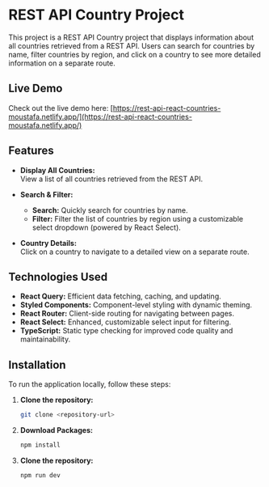 # REST API Country Project

This project is a REST API Country project that displays information about all countries retrieved from a REST API. Users can search for countries by name, filter countries by region, and click on a country to see more detailed information on a separate route.

## Live Demo

Check out the live demo here: [https://rest-api-react-countries-moustafa.netlify.app/](https://rest-api-react-countries-moustafa.netlify.app/)

## Features

- **Display All Countries:**  
  View a list of all countries retrieved from the REST API.
- **Search & Filter:**

  - **Search:** Quickly search for countries by name.
  - **Filter:** Filter the list of countries by region using a customizable select dropdown (powered by React Select).

- **Country Details:**  
  Click on a country to navigate to a detailed view on a separate route.

## Technologies Used

- **React Query:** Efficient data fetching, caching, and updating.
- **Styled Components:** Component-level styling with dynamic theming.
- **React Router:** Client-side routing for navigating between pages.
- **React Select:** Enhanced, customizable select input for filtering.
- **TypeScript:** Static type checking for improved code quality and maintainability.

## Installation

To run the application locally, follow these steps:

1. **Clone the repository:**

   ```bash
   git clone <repository-url>

   ```

2. **Download Packages:**

   ```bash
   npm install

   ```

3. **Clone the repository:**

   ```bash
   npm run dev
   ```
